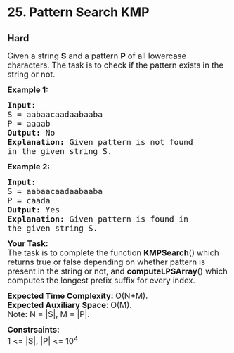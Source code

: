 # 25. Pattern Search KMP
## Hard 
<div class="problem-statement">
                <p></p><p><span style="font-size:18px">Given a string <strong>S</strong> and a pattern <strong>P</strong> of all lowercase characters. The task is to check if the pattern exists in the string or not.</span></p>

<p><span style="font-size:18px"><strong>Example 1:</strong></span></p>

<pre><span style="font-size:18px"><strong>Input:
</strong>S = aabaacaadaabaaba
P = aaaab
<strong>Output: </strong>No<strong>
Explanation: </strong>Given pattern is not found
in the given string S.</span>
</pre>

<p><span style="font-size:18px"><strong>Example 2:</strong></span></p>

<pre><span style="font-size:18px"><strong>Input:
</strong>S = aabaacaadaabaaba
P = caada
<strong>Output: </strong>Yes<strong>
Explanation: </strong>Given pattern is found in
the given string S.</span></pre>

<p><span style="font-size:18px"><strong>Your Task:</strong><br>
The task is to complete the function <strong>KMPSearch</strong>() which returns true or false depending on whether pattern is present in the string or not,&nbsp;and <strong>computeLPSArray</strong>() which computes the longest prefix suffix for every index.</span></p>

<p><span style="font-size:18px"><strong>Expected Time Complexity:&nbsp;</strong>O(N+M).<br>
<strong>Expected Auxiliary Space:&nbsp;</strong>O(M).<br>
Note: N = |S|, M = |P|.</span></p>

<p><span style="font-size:18px"><strong>Constrsaints:</strong><br>
1 &lt;= |S|, |P| &lt;= 10<sup>4</sup></span></p>
 <p></p>
            </div>